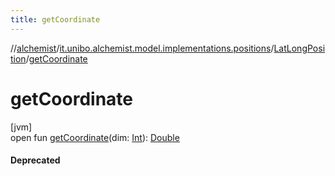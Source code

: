 ```yaml
---
title: getCoordinate
---
```

//[alchemist](../../../index.html)/[it.unibo.alchemist.model.implementations.positions](../index.html)/[LatLongPosition](index.html)/[getCoordinate](get-coordinate.html)



# getCoordinate



[jvm]\
open fun [getCoordinate](get-coordinate.html)(dim: [Int](https://kotlinlang.org/api/latest/jvm/stdlib/kotlin/-int/index.html)): [Double](https://kotlinlang.org/api/latest/jvm/stdlib/kotlin/-double/index.html)



#### Deprecated




